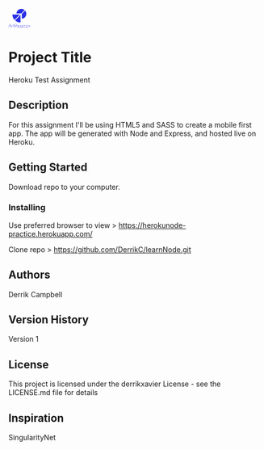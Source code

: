 ![ArtPeaces Logo](/public/images/artPeaces_Logo2.svg)

# Project Title 

Heroku Test Assignment

## Description
 For this assignment I'll be using HTML5 and SASS to create a mobile first app. The app will be generated with Node and Express, and hosted live on Heroku. 

## Getting Started

Download repo to your computer.


### Installing
Use preferred browser to view > https://herokunode-practice.herokuapp.com/ 

Clone repo > https://github.com/DerrikC/learnNode.git



## Authors

Derrik Campbell


## Version History

Version 1

## License

This project is licensed under the derrikxavier License - see the LICENSE.md file for details

## Inspiration
SingularityNet 
